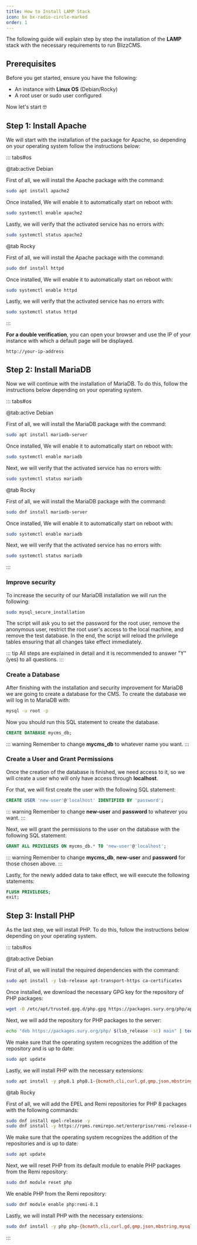 ```yaml
---
title: How to Install LAMP Stack
icon: bx bx-radio-circle-marked
order: 1
---
```


The following guide will explain step by step the installation of the **LAMP** stack with the necessary requirements to run BlizzCMS.

## Prerequisites

Before you get started, ensure you have the following:

- An instance with **Linux OS** (Debian/Rocky)
- A root user or sudo user configured

Now let's start :nerd_face:

## Step 1: Install Apache

We will start with the installation of the package for Apache, so depending on your operating system follow the instructions below:

::: tabs#os

@tab:active Debian

First of all, we will install the Apache package with the command:

```bash
sudo apt install apache2
```

Once installed, We will enable it to automatically start on reboot with:

```bash
sudo systemctl enable apache2
```

Lastly, we will verify that the activated service has no errors with:

```bash
sudo systemctl status apache2
```

@tab Rocky

First of all, we will install the Apache package with the command:

```bash
sudo dnf install httpd
```

Once installed, We will enable it to automatically start on reboot with:

```bash
sudo systemctl enable httpd
```

Lastly, we will verify that the activated service has no errors with:

```bash
sudo systemctl status httpd
```

:::

**For a double verification**, you can open your browser and use the IP of your instance with which a default page will be displayed.

```
http://your-ip-address
```

## Step 2: Install MariaDB

Now we will continue with the installation of MariaDB. To do this, follow the instructions below depending on your operating system.

::: tabs#os

@tab:active Debian

First of all, we will install the MariaDB package with the command:

```bash
sudo apt install mariadb-server
```

Once installed, We will enable it to automatically start on reboot with:

```bash
sudo systemctl enable mariadb
```

Next, we will verify that the activated service has no errors with:

```bash
sudo systemctl status mariadb
```

@tab Rocky

First of all, we will install the MariaDB package with the command:

```bash
sudo dnf install mariadb-server
```

Once installed, We will enable it to automatically start on reboot with:

```bash
sudo systemctl enable mariadb
```

Next, we will verify that the activated service has no errors with:

```bash
sudo systemctl status mariadb
```

:::

### Improve security

To increase the security of our MariaDB installation we will run the following:

```bash
sudo mysql_secure_installation
```

The script will ask you to set the password for the root user, remove the anonymous user, restrict the root user's access to the local machine, and remove the test database. In the end, the script will reload the privilege tables ensuring that all changes take effect immediately.

::: tip
All steps are explained in detail and it is recommended to answer "Y" (yes) to all questions.
:::

### Create a Database

After finishing with the installation and security improvement for MariaDB we are going to create a database for the CMS. To create the database we will log in to MariaDB with:

```bash
mysql -u root -p
```

Now you should run this SQL statement to create the database.

```sql
CREATE DATABASE mycms_db;
```

::: warning
Remember to change **mycms_db** to whatever name you want.
:::

### Create a User and Grant Permissions

Once the creation of the database is finished, we need access to it, so we will create a user who will only have access through **localhost**.

For that, we will first create the user with the following SQL statement:

```sql
CREATE USER 'new-user'@'localhost' IDENTIFIED BY 'password';
```

::: warning
Remember to change **new-user** and **password** to whatever you want.
:::

Next, we will grant the permissions to the user on the database with the following SQL statement:

```sql
GRANT ALL PRIVILEGES ON mycms_db.* TO 'new-user'@'localhost';
```

::: warning
Remember to change **mycms_db**, **new-user** and **password** for those chosen above.
:::

Lastly, for the newly added data to take effect, we will execute the following statements:

```sql
FLUSH PRIVILEGES;
exit;
```

## Step 3: Install PHP

As the last step, we will install PHP. To do this, follow the instructions below depending on your operating system.

::: tabs#os

@tab:active Debian

First of all, we will install the required dependencies with the command:

```bash
sudo apt install -y lsb-release apt-transport-https ca-certificates
```

Once installed, we download the necessary GPG key for the repository of PHP packages:

```bash
wget -O /etc/apt/trusted.gpg.d/php.gpg https://packages.sury.org/php/apt.gpg
```

Next, we will add the repository for PHP packages to the server:

```bash
echo "deb https://packages.sury.org/php/ $(lsb_release -sc) main" | tee /etc/apt/sources.list.d/php.list
```

We make sure that the operating system recognizes the addition of the repository and is up to date:

```bash
sudo apt update
```

Lastly, we will install PHP with the necessary extensions:

```bash
sudo apt install -y php8.1 php8.1-{bcmath,cli,curl,gd,gmp,json,mbstring,mysqlnd,openssl,soap,xml,zip}
```

@tab Rocky

First of all, we will add the EPEL and Remi repositories for PHP 8 packages with the following commands:

```bash
sudo dnf install epel-release -y
sudo dnf install -y https://rpms.remirepo.net/enterprise/remi-release-8.rpm
```

We make sure that the operating system recognizes the addition of the repositories and is up to date:

```bash
sudo apt update
```

Next, we will reset PHP from its default module to enable PHP packages from the Remi repository:

```bash
sudo dnf module reset php
```

We enable PHP from the Remi repository:

```bash
sudo dnf module enable php:remi-8.1
```

Lastly, we will install PHP with the necessary extensions:

```bash
sudo dnf install -y php php-{bcmath,cli,curl,gd,gmp,json,mbstring,mysqlnd,openssl,soap,xml,zip}
```

:::
